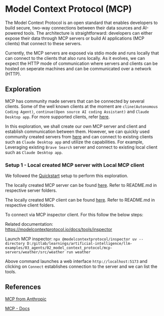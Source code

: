 # Model Context Protocol (MCP)

The Model Context Protocol is an open standard that enables developers to build secure, two-way connections between their data sources and AI-powered tools. The architecture is straightforward: developers can either expose their data through MCP servers or build AI applications (MCP clients) that connect to these servers.

Currently, the MCP servers are exposed via stdio mode and runs locally that can connect to the clients that also runs locally. As it evolves, we can expect the HTTP mode of communication where servers and clients can be hosted on seperate machines and can be communicated over a network (HTTP).

## Exploration

MCP has community made servers that can be connected by several clients. Some of the well known clients at the moment are `cline(Autonomous Coding Agent)`, `continue(Open source AI coding Assistant)` and `Claude Desktop app`. For more supported clients, refer [here](https://modelcontextprotocol.io/clients).

In this exploration, we shall create our own MCP server and client and establish communication between them. However, we can quickly used community created servers from [here](https://github.com/modelcontextprotocol/servers?tab=readme-ov-file#-reference-servers) and can connect to existing clients such as `Claude Desktop app` and utilize the capabilities. For example, Leveraging existing `Brave Search` server and connect to existing local client such as `Claude Desktop app`.

### Setup 1 - Local created MCP server with Local MCP client

We followed the [Quickstart](https://modelcontextprotocol.io/quickstart) setup to perform this exploration.

The locally created MCP server can be found [here](./mcp-servers/). Refer to README.md in respective server folders.

The locally created MCP client can be found [here](./mcp-clients/). Refer to README.md in respective client folders.

To connect via MCP inspector client. For this follow the below steps:

Related documentation: https://modelcontextprotocol.io/docs/tools/inspector

Launch MCP inspector: `npx @modelcontextprotocol/inspector uv --directory D:/gitlab/learnings/artificial-intelligence/llm-examples/03_agents/02_model_context_protocol/mcp-servers/weather/src/weather run weather`

Above command launches a web interface `http://localhost:5173` and clicking on `Connect` establishes connection to the server and we can list the tools.



## References

[MCP from Anthropic](https://www.anthropic.com/news/model-context-protocol)

[MCP - Docs](https://modelcontextprotocol.io/introduction)